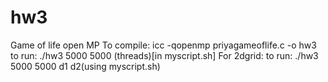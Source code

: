 # hw3

Game of life open MP
To compile: icc -qopenmp priyagameoflife.c -o hw3
to run: ./hw3 5000 5000 (threads)[in myscript.sh]
For 2dgrid:
to run: ./hw3 5000 5000 d1 d2(using myscript.sh)